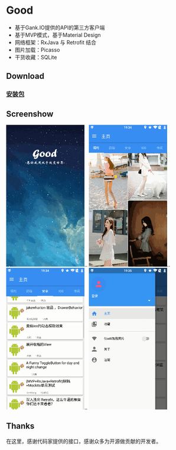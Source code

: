 # Good
- 基于Gank.IO提供的API的第三方客户端
- 基于MVP模式，基于Material Design
- 网络框架：RxJava 与 Retrofit 结合
- 图片加载：Picasso
- 干货收藏：SQLite

## Download
### [安装包](https://github.com/simple24/Good/raw/master/Good1.0.apk)

## Screenshow
![](https://github.com/simple24/Good/blob/master/5.gif)..
![](https://github.com/simple24/Good/blob/master/1.gif)..
![](https://github.com/simple24/Good/blob/master/2.gif)..
![](https://github.com/simple24/Good/blob/master/4.gif)
## Thanks
在这里，感谢代码家提供的接口，感谢众多为开源做贡献的开发者。
